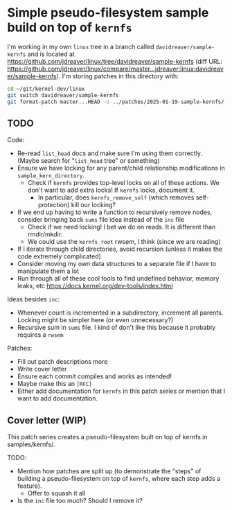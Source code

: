 # Simple pseudo-filesystem sample build on top of `kernfs`

I'm working in my own `linux` tree in a branch called `davidreaver/sample-kernfs` and is located at <https://github.com/jdreaver/linux/tree/davidreaver/sample-kernfs> (diff URL: <https://github.com/jdreaver/linux/compare/master...jdreaver:linux:davidreaver/sample-kernfs>). I'm storing patches in this directory with:

```sh
cd ~/git/kernel-dev/linux
git switch davidreaver/sample-kernfs
git format-patch master...HEAD -o ../patches/2025-01-19-sample-kernfs/
```

## TODO

Code:

- Re-read `list_head` docs and make sure I'm using them correctly. (Maybe search for "`list_head` tree" or something)
- Ensure we have locking for any parent/child relationship modifications in `sample_kern_directory`.
  - Check if `kernfs` provides top-level locks on all of these actions. We don't want to add extra locks! If `kernfs` locks, document it.
    - In particular, does `kernfs_remove_self` (which removes self-protection) kill our locking?
- If we end up having to write a function to recursively remove nodes, consider bringing back `sums` file idea instead of the `inc` file
  - Check if we need locking! I bet we do on reads. It is different than rmdir/mkdir.
  - We could use the `kernfs_root` rwsem, I think (since we are reading)
- If I iterate through child directories, avoid recursion (unless it makes the code extremely complicated)
- Consider moving my own data structures to a separate file if I have to manipulate them a lot
- Run through all of these cool tools to find undefined behavior, memory leaks, etc <https://docs.kernel.org/dev-tools/index.html>

Ideas besides `inc`:

- Whenever count is incremented in a subdirectory, increment all parents. Locking might be simpler here (or even unnecessary?)
- Recursive sum in `sums` file. I kind of don't like this because it probably requires a `rwsem`

Patches:

- Fill out patch descriptions more
- Write cover letter
- Ensure each commit compiles and works as intended!
- Maybe make this an `[RFC]`
- Either add documentation for `kernfs` in this patch series or mention that I want to add documentation.

## Cover letter (WIP)

This patch series creates a pseudo-filesystem built on top of kernfs in
samples/kernfs/.

TODO:

- Mention how patches are split up (to demonstrate the "steps" of building a pseudo-filesystem on top of `kernfs`, where each step adds a feature).
  - Offer to squash it all
- Is the `inc` file too much? Should I remove it?
